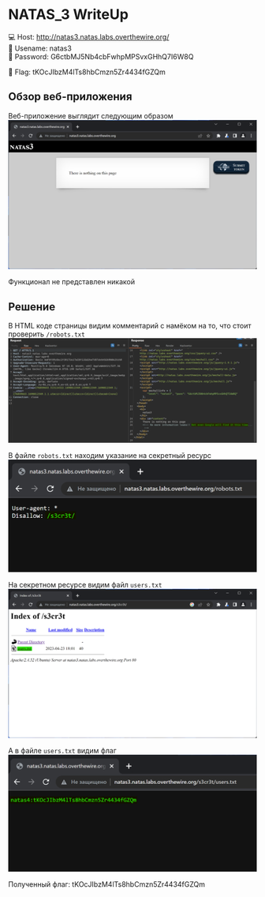 # NATAS_3 WriteUp
:computer: Host: http://natas3.natas.labs.overthewire.org/  
:bust_in_silhouette: Usename: natas3  
:key: Password: G6ctbMJ5Nb4cbFwhpMPSvxGHhQ7I6W8Q

:triangular_flag_on_post: Flag: tKOcJIbzM4lTs8hbCmzn5Zr4434fGZQm

## Обзор веб-приложения
Веб-приложение выглядит следующим образом
![Скриншот веб-приложения](./img/natas3/natas3_0.png)

Функционал не представлен никакой

## Решение
В HTML коде страницы видим комментарий с намёком на то, что стоит проверить ``/robots.txt``
![Код страницы](img/natas3/natas3_1.png)

В файле ``robots.txt`` находим указание на секретный ресурс
![Файл /robots.txt](img/natas3/natas3_2.png)

На секретном ресурсе видим файл ``users.txt``
![Содержимое секретного ресурса](img/natas3/natas3_3.png)

А в файле ``users.txt`` видим флаг
![Файл users.txt](img/natas3/natas3_4.png)

Полученный флаг: tKOcJIbzM4lTs8hbCmzn5Zr4434fGZQm